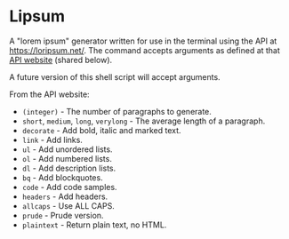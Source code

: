 # Lipsum

A "lorem ipsum" generator written for use in the terminal using the API at <https://loripsum.net/>. The command accepts arguments as defined at that [API website](https://loripsum.net/) (shared below).

A future version of this shell script will accept arguments.

From the API website:

- `(integer)` - The number of paragraphs to generate.
- `short`, `medium`, `long`, `verylong` - The average length of a paragraph.
- `decorate` - Add bold, italic and marked text.
- `link` - Add links.
- `ul` - Add unordered lists.
- `ol` - Add numbered lists.
- `dl` - Add description lists.
- `bq` - Add blockquotes.
- `code` - Add code samples.
- `headers` - Add headers.
- `allcaps` - Use ALL CAPS.
- `prude` - Prude version.
- `plaintext` - Return plain text, no HTML.
